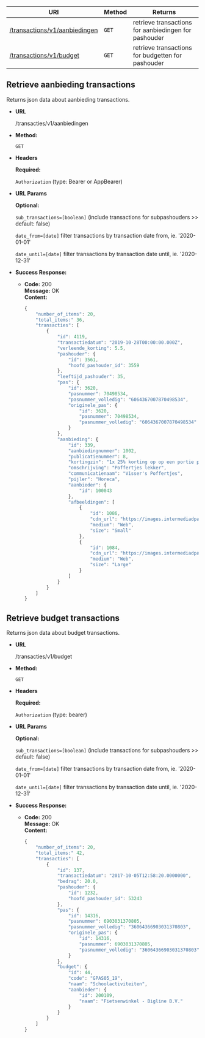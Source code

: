 | URI                                                                | Method | Returns                                              |
| ------------------------------------------------------------------ | ------ | ---------------------------------------------------- |
| [/transactions/v1/aanbiedingen](#retrieve-aanbieding-transactions) | `GET`  | retrieve transactions for aanbiedingen for pashouder |
| [/transactions/v1/budget](#retrieve-budget-transactions)           | `GET`  | retrieve transactions for budgetten for pashouder    |

## **Retrieve aanbieding transactions**

Returns json data about aanbieding transactions.

- **URL**

  /transacties/v1/aanbiedingen

- **Method:**

  `GET`

- **Headers**

  **Required:**

  `Authorization` (type: Bearer or AppBearer)

- **URL Params**

  **Optional:**

  `sub_transactions=[boolean]` (include transactions for subpashouders >> default: false)

  `date_from=[date]` filter transactions by transaction date from, ie. '2020-01-01'

  `date_until=[date]` filter transactions by transaction date until, ie. '2020-12-31'

- **Success Response:**

  - **Code:** 200 <br />
    **Message:** OK <br />
    **Content:** <br />

    ```javascript
    {
        "number_of_items": 20,
        "total_items:" 36,
        "transacties": [
            {
                "id": 4119,
                "transactiedatum": "2019-10-28T00:00:00.000Z",
                "verleende_korting": 5.5,
                "pashouder": {
                    "id": 3561,
                    "hoofd_pashouder_id": 3559
                },
                "leeftijd_pashouder": 35,
                "pas": {
                    "id": 3620,
                    "pasnummer": 70498534,
                    "pasnummer_volledig": "6064367007870498534",
                    "originele_pas": {
                        "id": 3620,
                        "pasnummer": 70498534,
                        "pasnummer_volledig": "6064367007870498534"
                    }
                },
                "aanbieding": {
                    "id": 339,
                    "aanbiedingnummer": 1002,
                    "publicatienummer": 8,
                    "kortingzin": "1x 25% korting op op een portie poffertjes naar keuze",
                    "omschrijving": "Poffertjes lekker",
                    "communicatienaam": "Visser's Poffertjes",
                    "pijler": "Horeca",
                    "aanbieder": {
                        "id": 100043
                    },
                    "afbeeldingen": [
                        {
                            "id": 1086,
                            "cdn_url": "https://images.intermediadpas.nl/dordrecht/acc/67_web-small20191029140510.jpg",
                            "medium": "Web",
                            "size": "Small"
                        },
                        {
                            "id": 1084,
                            "cdn_url": "https://images.intermediadpas.nl/dordrecht/acc/67_web-large20191029140509.jpg",
                            "medium": "Web",
                            "size": "Large"
                        }
                    ]
                }
            }
        ]
    }
    ```

## **Retrieve budget transactions**

Returns json data about budget transactions.

- **URL**

  /transacties/v1/budget

- **Method:**

  `GET`

- **Headers**

  **Required:**

  `Authorization` (type: bearer)

- **URL Params**

  **Optional:**

  `sub_transactions=[boolean]` (include transactions for subpashouders >> default: false)

  `date_from=[date]` filter transactions by transaction date from, ie. '2020-01-01'

  `date_until=[date]` filter transactions by transaction date until, ie. '2020-12-31'

- **Success Response:**

  - **Code:** 200 <br />
    **Message:** OK <br />
    **Content:** <br />

    ```javascript
    {
        "number_of_items": 20,
        "total_items:" 42,
        "transacties": [
            {
                "id": 137,
                "transactiedatum": "2017-10-05T12:58:20.0000000",
                "bedrag": 20.0,
                "pashouder": {
                    "id": 1232,
                    "hoofd_pashouder_id": 53243
                },
                "pas": {
                    "id": 14316,
                    "pasnummer": 6903031370805,
                    "pasnummer_volledig": "36064366903031370803",
                    "originele_pas": {
                        "id": 14316,
                        "pasnummer": 6903031370805,
                        "pasnummer_volledig": "36064366903031370803"
                    }
                },
                "budget": {
                    "id": 44,
                    "code": "GPAS05_19",
                    "naam": "Schoolactiviteiten",
                    "aanbieder": {
                        "id": 200109,
                        "naam": "Fietsenwinkel - Bigline B.V."
                    }
                }
            }
        ]
    }
    ```
